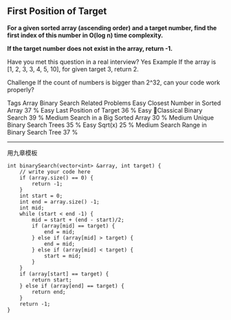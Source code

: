## First Position of Target ##
**For a given sorted array (ascending order) and a target number, find the first index of this number in O(log n) time complexity.**

**If the target number does not exist in the array, return -1.**

Have you met this question in a real interview? Yes
Example
If the array is [1, 2, 3, 3, 4, 5, 10], for given target 3, return 2.

Challenge 
If the count of numbers is bigger than 2^32, can your code work properly?

Tags 
Array Binary Search
Related Problems 
Easy Closest Number in Sorted Array 37 %
Easy Last Position of Target 36 %
Easy Classical Binary Search 39 %
Medium Search in a Big Sorted Array 30 %
Medium Unique Binary Search Trees 35 %
Easy Sqrt(x) 25 %
Medium Search Range in Binary Search Tree 37 %

----------

用九章模板

	int binarySearch(vector<int> &array, int target) {
	    // write your code here
	    if (array.size() == 0) {
	        return -1;
	    }
	    int start = 0;
	    int end = array.size() -1;
	    int mid;
	    while (start < end -1) {
	        mid = start + (end - start)/2;
	        if (array[mid] == target) {
	            end = mid;
	        } else if (array[mid] > target) {
	            end = mid;
	        } else if (array[mid] < target) {
	            start = mid;
	        }
	    }
	    if (array[start] == target) {
	        return start;
	    } else if (array[end] == target) {
	        return end;
	    }
	    return -1;
	}